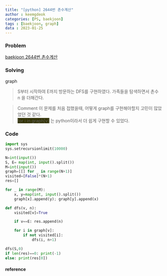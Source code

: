 ```yaml
---
title: "[python] 2644번 촌수계산"
author : keemgdeok
categories: [PS, baekjoon]
tags : [baekjoon, graph]
data : 2023-01-25
---
```



### Problem
[baekjoon 2644번 촌수계산](https://www.acmicpc.net/problem/2644)


### Solving 
graph
> S부터 시작하여 E까지 방문하는 DFS를 구현하였다.
> 가족들을 탐색하면서 촌수 n 을 더해간다.

> Comment
> 이 문제를 처음 접했을때, 어떻게 graph를 구현해야할지 고민이 많았었던 것 같다.  
> <span style="background-color:#333300">for i in graph[v]</span> 는 python이라서 더 쉽게 구현할 수 있었다.



### Code
```py
import sys
sys.setrecursionlimit(10000)

N=int(input())
S, E= map(int, input().split())
M=int(input())
graph=[[] for _ in range(N+1)]
visited=[False]*(N+1)
res=[]

for _ in range(M):
    x, y=map(int, input().split())
    graph[x].append(y); graph[y].append(x)

def dfs(v, n):
    visited[v]=True

    if v==E: res.append(n)

    for i in graph[v]:
        if not visited[i]:
            dfs(i, n+1)

dfs(S,0)
if len(res)==0: print(-1)  
else: print(res[0])

```


#### reference
